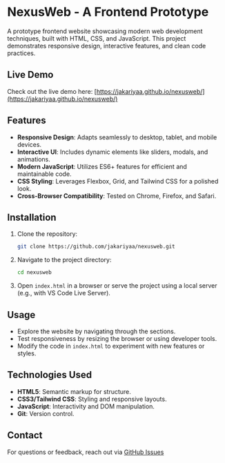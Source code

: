 
# NexusWeb - A Frontend Prototype

A prototype frontend website showcasing modern web development techniques, built with HTML, CSS, and JavaScript. This project demonstrates responsive design, interactive features, and clean code practices.

## Live Demo
Check out the live demo here: [https://jakariyaa.github.io/nexusweb/](https://jakariyaa.github.io/nexusweb/)

## Features
- **Responsive Design**: Adapts seamlessly to desktop, tablet, and mobile devices.
- **Interactive UI**: Includes dynamic elements like sliders, modals, and animations.
- **Modern JavaScript**: Utilizes ES6+ features for efficient and maintainable code.
- **CSS Styling**: Leverages Flexbox, Grid, and Tailwind CSS for a polished look.
- **Cross-Browser Compatibility**: Tested on Chrome, Firefox, and Safari.

## Installation
1. Clone the repository:
   ```bash
   git clone https://github.com/jakariyaa/nexusweb.git
   ```
2. Navigate to the project directory:
   ```bash
   cd nexusweb
   ```
3. Open `index.html` in a browser or serve the project using a local server (e.g., with VS Code Live Server).

## Usage
- Explore the website by navigating through the sections.
- Test responsiveness by resizing the browser or using developer tools.
- Modify the code in `index.html` to experiment with new features or styles.

## Technologies Used
- **HTML5**: Semantic markup for structure.
- **CSS3/Tailwind CSS**: Styling and responsive layouts.
- **JavaScript**: Interactivity and DOM manipulation.
- **Git**: Version control.

## Contact
For questions or feedback, reach out via [GitHub Issues](https://github.com/jakariyaa/nexusweb/issues)

